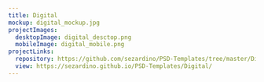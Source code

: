 ```yaml
---
title: Digital
mockup: digital_mockup.jpg
projectImages:
  desktopImage: digital_desctop.png
  mobileImage: digital_mobile.png
projectLinks:
  repository: https://github.com/sezardino/PSD-Templates/tree/master/Digital
  view: https://sezardino.github.io/PSD-Templates/Digital/
---
```

